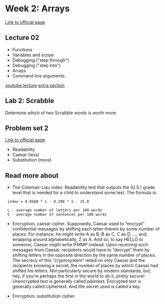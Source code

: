 # Week 2: Arrays

[Link to official page](https://cs50.harvard.edu/x/2023/weeks/2/)

## Lecture 02

- Functions
- Variables and scope
- Debugging ("step through")
- Debugging ("step into")
- Arrays
- Command line arguments

[youtube lecture](https://www.youtube.com/watch?v=XmYnsO7iSI8)
[extra section](https://cs50.harvard.edu/x/2023/sections/2/)

## Lab 2: Scrabble

Determine which of two Scrabble words is worth more.

## Problem set 2

[Link to official page](https://cs50.harvard.edu/x/2023/psets/2/)

- Readability
- Caesar (less)
- Substitution (more)

## Read more about

- The Coleman-Liau index. Readability test that outputs the (U.S.) grade level that is needed for a child to understand some text. The formula is:

```text
 index = 0.0588 * L - 0.296 * S - 15.8

 L - average number of letters per 100 words
 S - average number of sentences per 100 words
 ```

- Encryption, caesar cipher. Supposedly, Caesar used to “encrypt” confidential messages by shifting each letter therein by some number of places. For instance, he might write A as B, B as C, C as D, …, and, wrapping around alphabetically, Z as A. And so, to say HELLO to someone, Caesar might write IFMMP instead. Upon receiving such messages from Caesar, recipients would have to “decrypt” them by shifting letters in the opposite direction by the same number of places. The secrecy of this “cryptosystem” relied on only Caesar and the recipients knowing a secret, the number of places by which Caesar had shifted his letters. Not particularly secure by modern standards, but, hey, if you’re perhaps the first in the world to do it, pretty secure! Unencrypted text is generally called plaintext. Encrypted text is generally called ciphertext. And the secret used is called a key.

- Encryption, substitution cipher.

